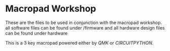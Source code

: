 # Macropad Workshop
These are the files to be used in conjunction with the macropad workshop. all software files can be found under /firmware and all hardware design files can be found under hardware

This is a 3 key macropad powered either by *QMK* or *CIRCUITPYTHON*. 

